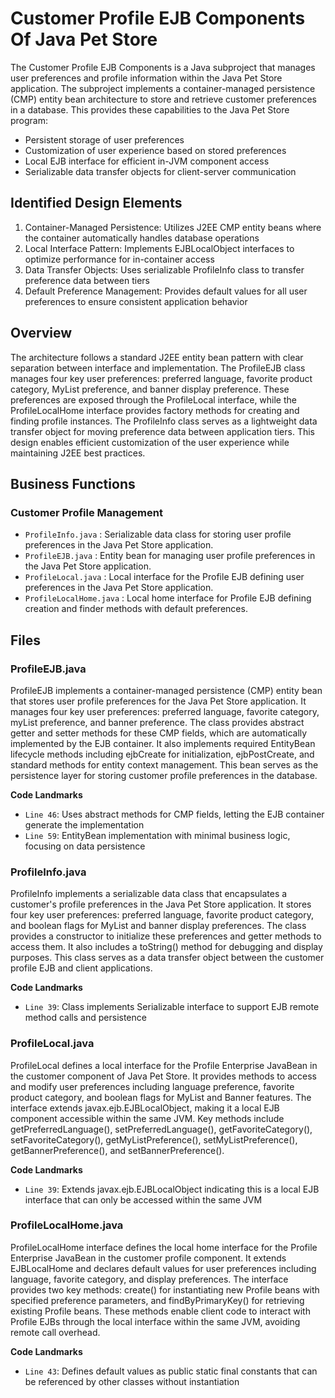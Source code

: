 # Customer Profile EJB Components Of Java Pet Store

The Customer Profile EJB Components is a Java subproject that manages user preferences and profile information within the Java Pet Store application. The subproject implements a container-managed persistence (CMP) entity bean architecture to store and retrieve customer preferences in a database. This provides these capabilities to the Java Pet Store program:

- Persistent storage of user preferences
- Customization of user experience based on stored preferences
- Local EJB interface for efficient in-JVM component access
- Serializable data transfer objects for client-server communication

## Identified Design Elements

1. Container-Managed Persistence: Utilizes J2EE CMP entity beans where the container automatically handles database operations
2. Local Interface Pattern: Implements EJBLocalObject interfaces to optimize performance for in-container access
3. Data Transfer Objects: Uses serializable ProfileInfo class to transfer preference data between tiers
4. Default Preference Management: Provides default values for all user preferences to ensure consistent application behavior

## Overview
The architecture follows a standard J2EE entity bean pattern with clear separation between interface and implementation. The ProfileEJB class manages four key user preferences: preferred language, favorite product category, MyList preference, and banner display preference. These preferences are exposed through the ProfileLocal interface, while the ProfileLocalHome interface provides factory methods for creating and finding profile instances. The ProfileInfo class serves as a lightweight data transfer object for moving preference data between application tiers. This design enables efficient customization of the user experience while maintaining J2EE best practices.

## Business Functions

### Customer Profile Management
- `ProfileInfo.java` : Serializable data class for storing user profile preferences in the Java Pet Store application.
- `ProfileEJB.java` : Entity bean for managing user profile preferences in the Java Pet Store application.
- `ProfileLocal.java` : Local interface for the Profile EJB defining user preferences in the Java Pet Store application.
- `ProfileLocalHome.java` : Local home interface for Profile EJB defining creation and finder methods with default preferences.

## Files
### ProfileEJB.java

ProfileEJB implements a container-managed persistence (CMP) entity bean that stores user profile preferences for the Java Pet Store application. It manages four key user preferences: preferred language, favorite category, myList preference, and banner preference. The class provides abstract getter and setter methods for these CMP fields, which are automatically implemented by the EJB container. It also implements required EntityBean lifecycle methods including ejbCreate for initialization, ejbPostCreate, and standard methods for entity context management. This bean serves as the persistence layer for storing customer profile preferences in the database.

 **Code Landmarks**
- `Line 46`: Uses abstract methods for CMP fields, letting the EJB container generate the implementation
- `Line 59`: EntityBean implementation with minimal business logic, focusing on data persistence
### ProfileInfo.java

ProfileInfo implements a serializable data class that encapsulates a customer's profile preferences in the Java Pet Store application. It stores four key user preferences: preferred language, favorite product category, and boolean flags for MyList and banner display preferences. The class provides a constructor to initialize these preferences and getter methods to access them. It also includes a toString() method for debugging and display purposes. This class serves as a data transfer object between the customer profile EJB and client applications.

 **Code Landmarks**
- `Line 39`: Class implements Serializable interface to support EJB remote method calls and persistence
### ProfileLocal.java

ProfileLocal defines a local interface for the Profile Enterprise JavaBean in the customer component of Java Pet Store. It provides methods to access and modify user preferences including language preference, favorite product category, and boolean flags for MyList and Banner features. The interface extends javax.ejb.EJBLocalObject, making it a local EJB component accessible within the same JVM. Key methods include getPreferredLanguage(), setPreferredLanguage(), getFavoriteCategory(), setFavoriteCategory(), getMyListPreference(), setMyListPreference(), getBannerPreference(), and setBannerPreference().

 **Code Landmarks**
- `Line 39`: Extends javax.ejb.EJBLocalObject indicating this is a local EJB interface that can only be accessed within the same JVM
### ProfileLocalHome.java

ProfileLocalHome interface defines the local home interface for the Profile Enterprise JavaBean in the customer profile component. It extends EJBLocalHome and declares default values for user preferences including language, favorite category, and display preferences. The interface provides two key methods: create() for instantiating new Profile beans with specified preference parameters, and findByPrimaryKey() for retrieving existing Profile beans. These methods enable client code to interact with Profile EJBs through the local interface within the same JVM, avoiding remote call overhead.

 **Code Landmarks**
- `Line 43`: Defines default values as public static final constants that can be referenced by other classes without instantiation

[Generated by the Sage AI expert workbench: 2025-03-29 21:37:00  https://sage-tech.ai/workbench]: #